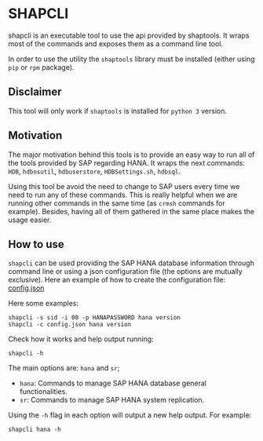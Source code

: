 # SHAPCLI

shapcli is an executable tool to use the api provided by shaptools. It wraps most of the commands and
exposes them as a command line tool.

In order to use the utility the `shaptools` library must be installed (either using `pip` or `rpm` package).

## Disclaimer

This tool will only work if `shaptools` is installed for `python 3` version.

## Motivation

The major motivation behind this tools is to provide an easy way to run all of the tools provided by
SAP regarding HANA. It wraps the next commands: `HDB`, `hdbnsutil`, `hdbuserstore`,
`HDBSettings.sh`, `hdbsql`.

Using this tool be avoid the need to change to SAP users every time we need to run any of these
commands. This is really helpful when we are running other commands in the same time (as `crmsh`
commands for example). Besides, having all of them gathered in the same place makes the usage
easier.

## How to use

`shapcli` can be used providing the SAP HANA database information through command line or using a
json configuration file (the options are mutually exclusive).
Here an example of how to create the configuration file: [config.json](shapcli.config.example)

Here some examples:

```
shapcli -s sid -i 00 -p HANAPASSWORD hana version
shapcli -c config.json hana version
```

Check how it works and help output running:

```
shapcli -h
```

The main options are: `hana` and `sr`;

* `hana`: Commands to manage SAP HANA database general functionalities.
* `sr`: Commands to manage SAP HANA system replication.

Using the `-h` flag in each option will output a new help output. For example:

```
shapcli hana -h
```
